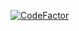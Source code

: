 [![CodeFactor](https://www.codefactor.io/repository/github/leoatomic/leoatomic.github.io/badge/main)](https://www.codefactor.io/repository/github/leoatomic/leoatomic.github.io/overview/main)
